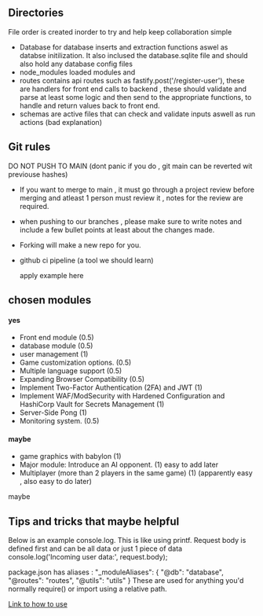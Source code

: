 ## Directories 
File order is created inorder to try and help keep collaboration simple 
- Database for database inserts and extraction functions aswel as databse initilization.
It also inclused the database.sqlite file and should also hold any database config files
- node_modules loaded modules and 
- routes contains api routes such as fastify.post('/register-user'), these are handlers for front end calls to backend , these should validate and parse at least some logic and then send to the appropriate functions, to handle and return values back to front end.
- schemas are active files that can check and validate inputs aswell as run actions (bad explanation)

## Git rules
DO NOT PUSH TO MAIN (dont panic if you do , git main can be reverted wit previouse hashes)
- If you want to merge to main , it must go through a project review before merging and atleast 1 person must review it , notes for the review are required.
- when pushing to our branches , please make sure to write notes and include a few bullet points at least about the changes made.
- Forking will make a new repo for you.
- github ci pipeline (a tool we should learn)
    
    apply example here 
  


## chosen modules 

#### yes

- Front end module (0.5) 
- database module (0.5)
- user management (1)
- Game customization options. (0.5)
- Multiple language support (0.5)
- Expanding Browser Compatibility (0.5)
- Implement Two-Factor Authentication (2FA) and JWT (1)
- Implement WAF/ModSecurity with Hardened Configuration and HashiCorp Vault for Secrets Management (1)
- Server-Side Pong (1)
- Monitoring system. (0.5)


#### maybe
- game graphics with babylon (1) 
- Major module: Introduce an AI opponent. (1) easy to add later
- Multiplayer (more than 2 players in the same game) (1) (apparently easy , also easy to do later)



maybe
## Tips and tricks that maybe helpful

Below is an example console.log. This is like using printf. Request body is defined first and can be all data or just 1 piece of data
console.log('Incoming user data:', request.body);

package.json has aliases :
"_moduleAliases": {
  "@db": "database",
  "@routes": "routes",
  "@utils": "utils"
  }
These are used for anything you'd normally require() or import using a relative path.

[Link to how to use](HOWTOSTART.md)

